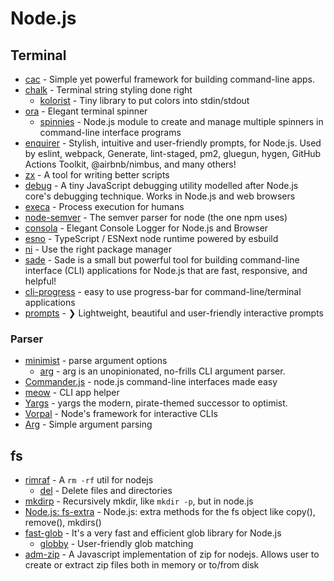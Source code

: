 # Node.js

## Terminal

- [cac](https://github.com/cacjs/cac) - Simple yet powerful framework for building command-line apps.
- [chalk](https://github.com/chalk/chalk) - Terminal string styling done right
  - [kolorist](https://github.com/marvinhagemeister/kolorist) - Tiny library to put colors into stdin/stdout
- [ora](https://github.com/sindresorhus/ora) - Elegant terminal spinner
  - [spinnies](https://github.com/jcarpanelli/spinnies) - Node.js module to create and manage multiple spinners in command-line interface programs
- [enquirer](https://github.com/enquirer/enquirer) - Stylish, intuitive and user-friendly prompts, for Node.js. Used by eslint, webpack, Generate, lint-staged, pm2, gluegun, hygen, GitHub Actions Toolkit, @airbnb/nimbus, and many others!
- [zx](https://github.com/google/zx) - A tool for writing better scripts
- [debug](https://github.com/visionmedia/debug) - A tiny JavaScript debugging utility modelled after Node.js core's debugging technique. Works in Node.js and web browsers
- [execa](https://github.com/sindresorhus/execa) - Process execution for humans
- [node-semver](https://github.com/npm/node-semver) - The semver parser for node (the one npm uses)
- [consola](https://github.com/unjs/consola) - Elegant Console Logger for Node.js and Browser
- [esno](https://github.com/antfu/esno) - TypeScript / ESNext node runtime powered by esbuild
- [ni](https://github.com/antfu/ni) - Use the right package manager
- [sade](https://github.com/lukeed/sade) - Sade is a small but powerful tool for building command-line interface (CLI) applications for Node.js that are fast, responsive, and helpful!
- [cli-progress](https://github.com/npkgz/cli-progress) - easy to use progress-bar for command-line/terminal applications
- [prompts](https://github.com/terkelg/prompts) - ❯ Lightweight, beautiful and user-friendly interactive prompts

### Parser

- [minimist](https://github.com/substack/minimist) - parse argument options
  - [arg](https://github.com/vercel/arg) - arg is an unopinionated, no-frills CLI argument parser.
- [Commander.js](https://github.com/tj/commander.js) - node.js command-line interfaces made easy
- [meow](https://github.com/sindresorhus/meow) - CLI app helper
- [Yargs](https://github.com/yargs/yargs) - yargs the modern, pirate-themed successor to optimist.
- [Vorpal](https://github.com/dthree/vorpal) - Node's framework for interactive CLIs
- [Arg](https://github.com/vercel/arg) - Simple argument parsing

## fs

- [rimraf](https://github.com/isaacs/rimraf) - A `rm -rf` util for nodejs
  - [del](https://github.com/sindresorhus/del) - Delete files and directories
- [mkdirp](https://github.com/substack/node-mkdirp) - Recursively mkdir, like `mkdir -p`, but in node.js
- [Node.js: fs-extra](https://github.com/jprichardson/node-fs-extra) - Node.js: extra methods for the fs object like copy(), remove(), mkdirs()
- [fast-glob](https://github.com/mrmlnc/fast-glob) - It's a very fast and efficient glob library for Node.js
  - [globby](https://github.com/sindresorhus/globby) - User-friendly glob matching
- [adm-zip](https://github.com/cthackers/adm-zip) - A Javascript implementation of zip for nodejs. Allows user to create or extract zip files both in memory or to/from disk
